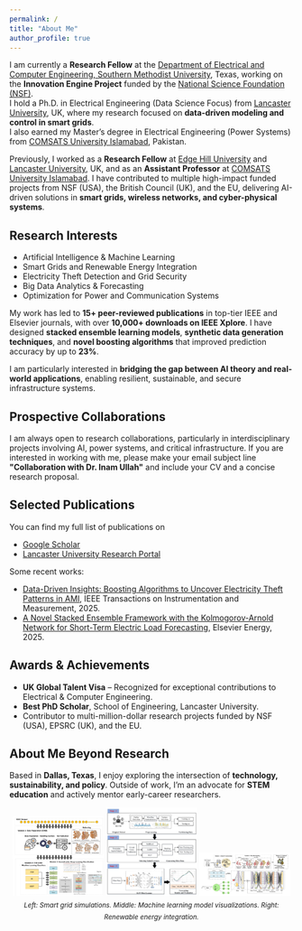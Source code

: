 ```yaml
---
permalink: /
title: "About Me"
author_profile: true
---
```


I am currently a **Research Fellow** at the <a href="https://www.smu.edu/Lyle/Departments/ECE" target="_blank">Department of Electrical and Computer Engineering, Southern Methodist University</a>, Texas, working on the **Innovation Engine Project** funded by the <a href="https://new.nsf.gov/funding/initiatives/nsf-engines" target="_blank">National Science Foundation (NSF)</a>.  
I hold a Ph.D. in Electrical Engineering (Data Science Focus) from <a href="https://www.lancaster.ac.uk/engineering/" target="_blank">Lancaster University</a>, UK, where my research focused on **data-driven modeling and control in smart grids**.  
I also earned my Master’s degree in Electrical Engineering (Power Systems) from <a href="https://www.comsats.edu.pk/" target="_blank">COMSATS University Islamabad</a>, Pakistan.

Previously, I worked as a **Research Fellow** at <a href="https://www.edgehill.ac.uk/" target="_blank">Edge Hill University</a> and <a href="https://www.lancaster.ac.uk/" target="_blank">Lancaster University</a>, UK, and as an **Assistant Professor** at <a href="https://www.comsats.edu.pk/" target="_blank">COMSATS University Islamabad</a>. I have contributed to multiple high-impact funded projects from NSF (USA), the British Council (UK), and the EU, delivering AI-driven solutions in **smart grids, wireless networks, and cyber-physical systems**.

## Research Interests
* Artificial Intelligence & Machine Learning
* Smart Grids and Renewable Energy Integration
* Electricity Theft Detection and Grid Security
* Big Data Analytics & Forecasting
* Optimization for Power and Communication Systems

My work has led to **15+ peer-reviewed publications** in top-tier IEEE and Elsevier journals, with over **10,000+ downloads on IEEE Xplore**. I have designed **stacked ensemble learning models**, **synthetic data generation techniques**, and **novel boosting algorithms** that improved prediction accuracy by up to **23%**.  

I am particularly interested in **bridging the gap between AI theory and real-world applications**, enabling resilient, sustainable, and secure infrastructure systems.

## Prospective Collaborations
I am always open to research collaborations, particularly in interdisciplinary projects involving AI, power systems, and critical infrastructure. If you are interested in working with me, please make your email subject line **"Collaboration with Dr. Inam Ullah"** and include your CV and a concise research proposal.

## Selected Publications
You can find my full list of publications on  
* <a href="https://scholar.google.com/citations?user=Rjj2sDMAAAAJ&hl=en" target="_blank">Google Scholar</a>  
* <a href="https://www.research.lancs.ac.uk/portal/en/persons/inam-ullah(00000000-0000-0000-0000-000000000000).html" target="_blank">Lancaster University Research Portal</a>  

Some recent works:
- <a href="https://ieeexplore.ieee.org/document/10628648" target="_blank">Data-Driven Insights: Boosting Algorithms to Uncover Electricity Theft Patterns in AMI</a>, IEEE Transactions on Instrumentation and Measurement, 2025.  
- <a href="https://doi.org/10.1016/j.energy.2025.137216" target="_blank">A Novel Stacked Ensemble Framework with the Kolmogorov-Arnold Network for Short-Term Electric Load Forecasting</a>, Elsevier Energy, 2025.

## Awards & Achievements
- **UK Global Talent Visa** – Recognized for exceptional contributions to Electrical & Computer Engineering.
- **Best PhD Scholar**, School of Engineering, Lancaster University.
- Contributor to multi-million-dollar research projects funded by NSF (USA), EPSRC (UK), and the EU.

## About Me Beyond Research
Based in **Dallas, Texas**, I enjoy exploring the intersection of **technology, sustainability, and policy**. Outside of work, I’m an advocate for **STEM education** and actively mentor early-career researchers.

<div style="width: 100%; margin: 0 auto; text-align: center;">
  <img src="/images/StackedModel.png" alt="Smart Grid Visualization" title="Smart Grid Research" style="width: 32%;">
  <img src="/images/StackedModel2.png" alt="Machine Learning Models" title="Machine Learning" style="width: 32%;">
  <img src="/images/RobustModel.png" alt="Renewable Energy" title="Renewable Energy" style="width: 32%;">
  <sub><em>
    Left: Smart grid simulations. Middle: Machine learning model visualizations. Right: Renewable energy integration.
  </em></sub>
</div>
<br />
